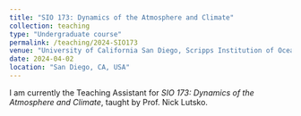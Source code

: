 ```yaml
---
title: "SIO 173: Dynamics of the Atmosphere and Climate"
collection: teaching
type: "Undergraduate course"
permalink: /teaching/2024-SIO173
venue: "University of California San Diego, Scripps Institution of Oceanography"
date: 2024-04-02
location: "San Diego, CA, USA"
---
```


I am currently the Teaching Assistant for *SIO 173: Dynamics of the Atmosphere and Climate*, taught by Prof. Nick Lutsko.
